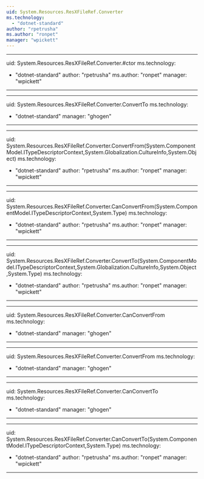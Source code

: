 ```yaml
---
uid: System.Resources.ResXFileRef.Converter
ms.technology: 
  - "dotnet-standard"
author: "rpetrusha"
ms.author: "ronpet"
manager: "wpickett"
---
```


---
uid: System.Resources.ResXFileRef.Converter.#ctor
ms.technology: 
  - "dotnet-standard"
author: "rpetrusha"
ms.author: "ronpet"
manager: "wpickett"
---

---
uid: System.Resources.ResXFileRef.Converter.ConvertTo
ms.technology: 
  - "dotnet-standard"
manager: "ghogen"
---

---
uid: System.Resources.ResXFileRef.Converter.ConvertFrom(System.ComponentModel.ITypeDescriptorContext,System.Globalization.CultureInfo,System.Object)
ms.technology: 
  - "dotnet-standard"
author: "rpetrusha"
ms.author: "ronpet"
manager: "wpickett"
---

---
uid: System.Resources.ResXFileRef.Converter.CanConvertFrom(System.ComponentModel.ITypeDescriptorContext,System.Type)
ms.technology: 
  - "dotnet-standard"
author: "rpetrusha"
ms.author: "ronpet"
manager: "wpickett"
---

---
uid: System.Resources.ResXFileRef.Converter.ConvertTo(System.ComponentModel.ITypeDescriptorContext,System.Globalization.CultureInfo,System.Object,System.Type)
ms.technology: 
  - "dotnet-standard"
author: "rpetrusha"
ms.author: "ronpet"
manager: "wpickett"
---

---
uid: System.Resources.ResXFileRef.Converter.CanConvertFrom
ms.technology: 
  - "dotnet-standard"
manager: "ghogen"
---

---
uid: System.Resources.ResXFileRef.Converter.ConvertFrom
ms.technology: 
  - "dotnet-standard"
manager: "ghogen"
---

---
uid: System.Resources.ResXFileRef.Converter.CanConvertTo
ms.technology: 
  - "dotnet-standard"
manager: "ghogen"
---

---
uid: System.Resources.ResXFileRef.Converter.CanConvertTo(System.ComponentModel.ITypeDescriptorContext,System.Type)
ms.technology: 
  - "dotnet-standard"
author: "rpetrusha"
ms.author: "ronpet"
manager: "wpickett"
---
